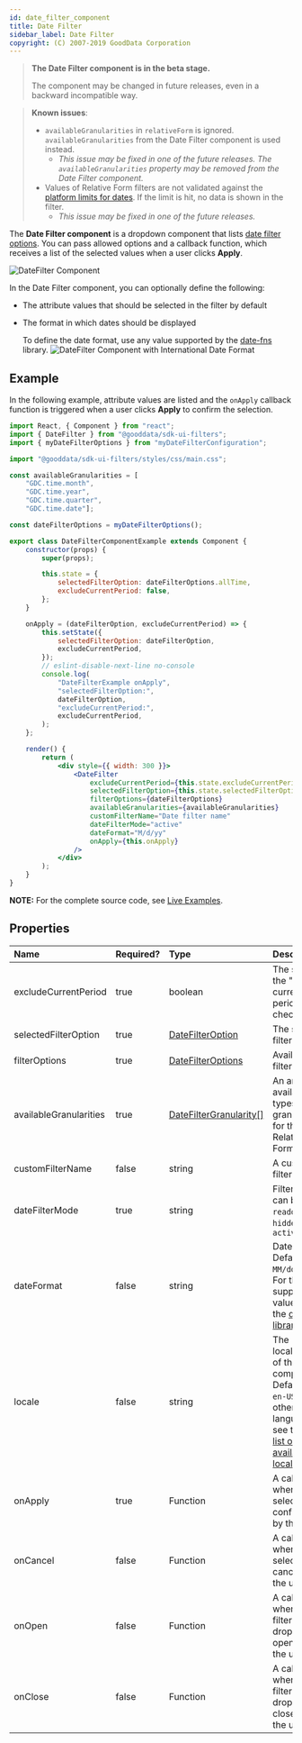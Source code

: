 ```yaml
---
id: date_filter_component
title: Date Filter
sidebar_label: Date Filter
copyright: (C) 2007-2019 GoodData Corporation
---
```


> **The Date Filter component is in the beta stage.**
>
> The component may be changed in future releases, even in a backward incompatible way.

> **Known issues**:
> - `availableGranularities` in `relativeForm` is ignored. `availableGranularities` from the Date Filter component is used instead.
>   - _This issue may be fixed in one of the future releases. The `availableGranularities` property may be removed from the Date Filter component._
> - Values of Relative Form filters are not validated against the [platform limits for dates](https://support.gooddata.com/hc/en-us/articles/215858108#anchor_8). If the limit is hit, no data is shown in the filter.
>   - _This issue may be fixed in one of the future releases._ 

The **Date Filter component** is a dropdown component that lists [date filter options](15_props__date_filter_option.md). You can pass allowed options and a callback function, which receives a list of the selected values when a user clicks **Apply**.

![DateFilter Component](assets/date_filter.png "DateFilter Component")

In the Date Filter component, you can optionally define the following:

* The attribute values that should be selected in the filter by default
* The format in which dates should be displayed

    To define the date format, use any value supported by the [date-fns](https://date-fns.org/docs/format) library.
    ![DateFilter Component with International Date Format](assets/date_filter_international_date_format.png "DateFilter Component with dates are displayed in desired formats")

## Example

In the following example, attribute values are listed and the ```onApply``` callback function is triggered when a user clicks **Apply** to confirm the selection.

```jsx harmony
import React, { Component } from "react";
import { DateFilter } from "@gooddata/sdk-ui-filters";
import { myDateFilterOptions } from "myDateFilterConfiguration";

import "@gooddata/sdk-ui-filters/styles/css/main.css";

const availableGranularities = [
    "GDC.time.month",
    "GDC.time.year",
    "GDC.time.quarter",
    "GDC.time.date"];

const dateFilterOptions = myDateFilterOptions();

export class DateFilterComponentExample extends Component {
    constructor(props) {
        super(props);

        this.state = {
            selectedFilterOption: dateFilterOptions.allTime,
            excludeCurrentPeriod: false,
        };
    }

    onApply = (dateFilterOption, excludeCurrentPeriod) => {
        this.setState({
            selectedFilterOption: dateFilterOption,
            excludeCurrentPeriod,
        });
        // eslint-disable-next-line no-console
        console.log(
            "DateFilterExample onApply",
            "selectedFilterOption:",
            dateFilterOption,
            "excludeCurrentPeriod:",
            excludeCurrentPeriod,
        );
    };

    render() {
        return (
            <div style={{ width: 300 }}>
                <DateFilter
                    excludeCurrentPeriod={this.state.excludeCurrentPeriod}
                    selectedFilterOption={this.state.selectedFilterOption}
                    filterOptions={dateFilterOptions}
                    availableGranularities={availableGranularities}
                    customFilterName="Date filter name"
                    dateFilterMode="active"
                    dateFormat="M/d/yy"
                    onApply={this.onApply}
                />
            </div>
        );
    }
}
```

**NOTE:** For the complete source code, see [Live Examples](https://gdui-examples.herokuapp.com/date-filter-component).

## Properties

| Name | Required? | Type | Description |
| :--- | :--- | :--- | :--- |
| excludeCurrentPeriod | true | boolean | The state of the "Exclude current period" checkbox |
| selectedFilterOption | true | [DateFilterOption](15_props__date_filter_option.md#types-of-DateFilter-options) | The selected filter option |
| filterOptions | true | [DateFilterOptions](15_props__date_filter_option.md#types-of-DateFilter-options) | Available filter options |
| availableGranularities | true | [DateFilterGranularity[]](15_props__date_filter_option.md#date-filter-granularity) | An array of available types of granularity for the Relative Form  |
| customFilterName | false | string | A custom filter label |
| dateFilterMode | true | string | Filter mode; can be `readonly`, `hidden`, or `active` |
| dateFormat | false | string | Date format. Defaults to `MM/dd/yyyy`. For the supported values, see the [date-fns library](https://date-fns.org/docs/format). |
| locale | false | string | The localization of the component. Defaults to `en-US`. For other languages, see the [full list of available localizations](https://github.com/gooddata/gooddata-ui-sdk/blob/master/libs/sdk-ui/src/base/localization/Locale.ts). |
| onApply | true | Function | A callback when the selection is confirmed by the user |
| onCancel | false | Function | A callback when the selection is canceled by the user |
| onOpen | false | Function | A callback when the filter dropdown is opened by the user |
| onClose | false | Function | A callback when the filter dropdown is closed by the user |
